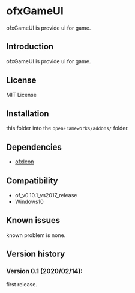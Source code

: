 ofxGameUI
=====================================

ofxGameUI is provide ui for game.

Introduction
------------
ofxGameUI is provide ui for game.

License
-------
MIT License

Installation
------------
this folder into the `openFrameworks/addons/` folder.

Dependencies
------------
* [ofxIcon](https://github.com/desktopgame/ofxIcon)

Compatibility
------------
* of_v0.10.1_vs2017_release
* Windows10

Known issues
------------
known problem is none.

Version history
------------

### Version 0.1 (2020/02/14):
first release.


